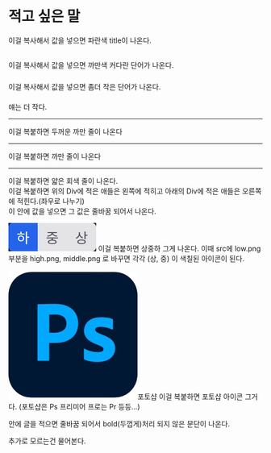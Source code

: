 <h1 class="title">적고 싶은 말</h1> 이걸 복사해서 값을 넣으면 파란색 title이 나온다.

<h2></h2> 이걸 복사해서 값을 넣으면 까만색 커다란 단어가 나온다.

<h3></h3> 이걸 복사해서 값을 넣으면 좀더 작은 단어가 나온다.

<h4></h4> 얘는 더 작다.

<hr class="hr-strong" /> 이걸 복붙하면 두꺼운 까만 줄이 나온다

<hr /> 이걸 복붙하면 까만 줄이 나온다

<hr class="hr-weaken" /> 이걸 복붙하면 얇은 회색 줄이 나온다.

<div class="split-vertical">
  <div></div>
  <div></div>
</div> 이걸 복붙하면 위의 Div에 적은 애들은 왼쪽에 적히고 아래의 Div에 적은 애들은 오른쪽에 적힌다.(좌우로 나누기)

<div></div> 이 안에 값을 넣으면 그 값은 줄바꿈 되어서 나온다.

<img class="grade" src="./assets/icons/low.png" /> 이걸 복붙하면 상중하 그게 나온다. 이때 src에 low.png 부분을 high.png, middle.png 로 바꾸면 각각 (상, 중) 이 색칠된 아이콘이 된다.

<img class="icon" src="./assets/icons/Ps.png" />포토샵 이걸 복붙하면 포토샵 아이콘 그거다. (포토샵은 Ps 프리미어 프로는 Pr 등등...)

<p></p> 안에 글을 적으면 줄바꿈 되어서 bold(두껍게)처리 되지 않은 문단이 나온다.

추가로 모르는건 물어본다.
